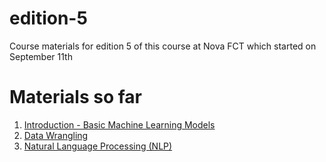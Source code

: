 # edition-5
Course materials for edition 5 of this course at Nova FCT which started on September 11th

# Materials so far

1. [Introduction - Basic Machine Learning Models](https://github.com/samsung-ai-course/5th-edition/tree/main/Introduction-Basic-Machine-Learning-Models)
2. [Data Wrangling](https://github.com/samsung-ai-course/5th-edition/tree/main/Data%20Wrangling)
3. [Natural Language Processing (NLP)](https://github.com/samsung-ai-course/5th-edition/tree/main/NLP)
